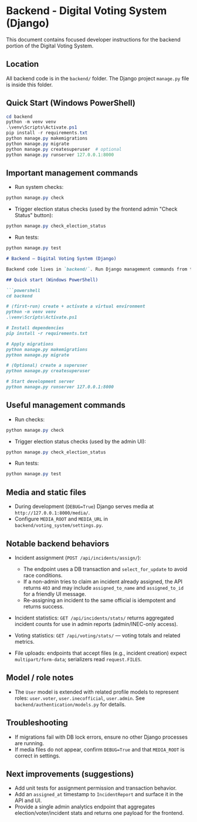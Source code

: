 # Backend - Digital Voting System (Django)

This document contains focused developer instructions for the backend portion of the Digital Voting System.

## Location

All backend code is in the `backend/` folder. The Django project `manage.py` file is inside this folder.

## Quick Start (Windows PowerShell)

```powershell
cd backend
python -m venv venv
.\venv\Scripts\Activate.ps1
pip install -r requirements.txt
python manage.py makemigrations
python manage.py migrate
python manage.py createsuperuser  # optional
python manage.py runserver 127.0.0.1:8000
```

## Important management commands

- Run system checks:

```powershell
python manage.py check
```

- Trigger election status checks (used by the frontend admin "Check Status" button):

```powershell
python manage.py check_election_status
```

- Run tests:

```powershell
python manage.py test
```

```markdown
# Backend — Digital Voting System (Django)

Backend code lives in `backend/`. Run Django management commands from that folder (where `manage.py` resides).

## Quick start (Windows PowerShell)

```powershell
cd backend

# (first-run) create + activate a virtual environment
python -m venv venv
.\venv\Scripts\Activate.ps1

# Install dependencies
pip install -r requirements.txt

# Apply migrations
python manage.py makemigrations
python manage.py migrate

# (Optional) create a superuser
python manage.py createsuperuser

# Start development server
python manage.py runserver 127.0.0.1:8000
```

## Useful management commands

- Run checks:

```powershell
python manage.py check
```

- Trigger election status checks (used by the admin UI):

```powershell
python manage.py check_election_status
```

- Run tests:

```powershell
python manage.py test
```

## Media and static files

- During development (`DEBUG=True`) Django serves media at `http://127.0.0.1:8000/media/`.
- Configure `MEDIA_ROOT` and `MEDIA_URL` in `backend/voting_system/settings.py`.

## Notable backend behaviors

- Incident assignment (`POST /api/incidents/assign/`):
  - The endpoint uses a DB transaction and `select_for_update` to avoid race conditions.
  - If a non-admin tries to claim an incident already assigned, the API returns `403` and may include `assigned_to_name` and `assigned_to_id` for a friendly UI message.
  - Re-assigning an incident to the same official is idempotent and returns success.

- Incident statistics: `GET /api/incidents/stats/` returns aggregated incident counts for use in admin reports (admin/INEC-only access).

- Voting statistics: `GET /api/voting/stats/` — voting totals and related metrics.

- File uploads: endpoints that accept files (e.g., incident creation) expect `multipart/form-data`; serializers read `request.FILES`.

## Model / role notes

- The `User` model is extended with related profile models to represent roles: `user.voter`, `user.inecofficial`, `user.admin`. See `backend/authentication/models.py` for details.

## Troubleshooting

- If migrations fail with DB lock errors, ensure no other Django processes are running.
- If media files do not appear, confirm `DEBUG=True` and that `MEDIA_ROOT` is correct in settings.

## Next improvements (suggestions)

- Add unit tests for assignment permission and transaction behavior.
- Add an `assigned_at` timestamp to `IncidentReport` and surface it in the API and UI.
- Provide a single admin analytics endpoint that aggregates election/voter/incident stats and returns one payload for the frontend.

```
